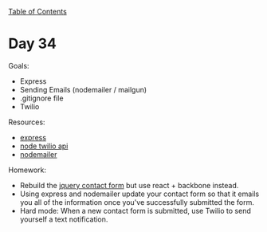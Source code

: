 [Table of Contents](/README.md)

# Day 34

Goals:
* Express
* Sending Emails (nodemailer / mailgun)
* .gitignore file
* Twilio

Resources:
* [express](http://expressjs.com/)
* [node twilio api](https://www.twilio.com/docs/node/install)
* [nodemailer](http://www.nodemailer.com/)

Homework:
* Rebuild the [jquery contact form](https://github.com/TIY-Austin-Front-End-Engineering/jquery-contact-form) but use react + backbone instead.
* Using express and nodemailer update your contact form so that it emails you all of the information once you've successfully submitted the form.
* Hard mode: When a new contact form is submitted, use Twilio to send yourself a text notification.